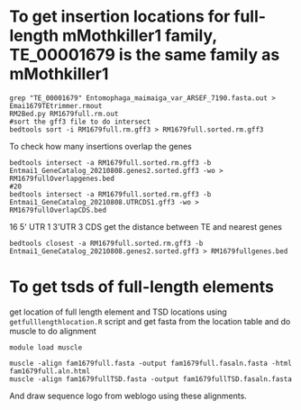 # To get insertion locations for full-length mMothkiller1 family, TE_00001679 is the same family as mMothkiller1
```
grep "TE_00001679" Entomophaga_maimaiga_var_ARSEF_7190.fasta.out > Emai1679TEtrimmer.rmout
RM2Bed.py RM1679full.rm.out
#sort the gff3 file to do intersect
bedtools sort -i RM1679full.rm.gff3 > RM1679full.sorted.rm.gff3 
```
To check how many insertions overlap the genes
```
bedtools intersect -a RM1679full.sorted.rm.gff3 -b Entmai1_GeneCatalog_20210808.genes2.sorted.gff3 -wo > RM1679fullOverlapgenes.bed
#20
bedtools intersect -a RM1679full.sorted.rm.gff3 -b Entmai1_GeneCatalog_20210808.UTRCDS1.gff3 -wo > RM1679fullOverlapCDS.bed
```

16 5' UTR 
1 3'UTR
3 CDS
get the distance between TE and nearest genes
```
bedtools closest -a RM1679full.sorted.rm.gff3 -b Entmai1_GeneCatalog_20210808.genes2.sorted.gff3 > RM1679fullgenes.bed
```
# To get tsds of full-length elements
get location of full length element and TSD locations using `getfulllengthlocation.R` script
and get fasta from the location table 
and do muscle to do alignment
```
module load muscle

muscle -align fam1679full.fasta -output fam1679full.fasaln.fasta -html fam1679full.aln.html
muscle -align fam1679fullTSD.fasta -output fam1679fullTSD.fasaln.fasta 
```
And draw sequence logo from weblogo using these alignments. 

